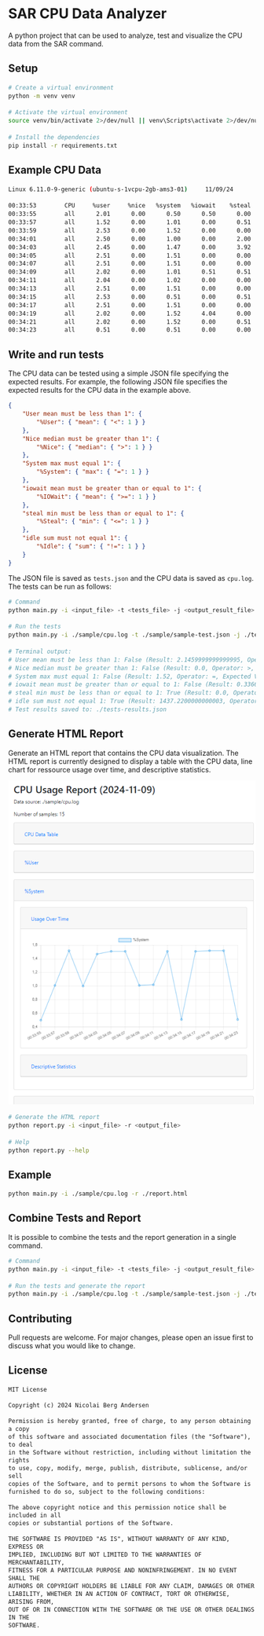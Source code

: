 # SAR CPU Data Analyzer
A python project that can be used to analyze, test and visualize the CPU data from the SAR command.

## Setup
```bash
# Create a virtual environment
python -m venv venv

# Activate the virtual environment
source venv/bin/activate 2>/dev/null || venv\Scripts\activate 2>/dev/null || source venv/Scripts/activate 2>/dev/null && echo "Virtual environment activated." || echo "Failed to activate virtual environment."

# Install the dependencies
pip install -r requirements.txt
```

## Example CPU Data
```bash
Linux 6.11.0-9-generic (ubuntu-s-1vcpu-2gb-ams3-01)     11/09/24        _x86_64_        (1 CPU)

00:33:53        CPU     %user     %nice   %system   %iowait    %steal     %idle
00:33:55        all      2.01      0.00      0.50      0.50      0.00     96.98
00:33:57        all      1.52      0.00      1.01      0.00      0.51     96.97
00:33:59        all      2.53      0.00      1.52      0.00      0.00     95.96
00:34:01        all      2.50      0.00      1.00      0.00      2.00     94.50
00:34:03        all      2.45      0.00      1.47      0.00      3.92     92.16
00:34:05        all      2.51      0.00      1.51      0.00      0.00     95.98
00:34:07        all      2.51      0.00      1.51      0.00      0.00     95.98
00:34:09        all      2.02      0.00      1.01      0.51      0.51     95.96
00:34:11        all      2.04      0.00      1.02      0.00      0.00     96.94
00:34:13        all      2.51      0.00      1.51      0.00      0.00     95.98
00:34:15        all      2.53      0.00      0.51      0.00      0.51     96.46
00:34:17        all      2.51      0.00      1.51      0.00      0.00     95.98
00:34:19        all      2.02      0.00      1.52      4.04      0.00     92.42
00:34:21        all      2.02      0.00      1.52      0.00      0.51     95.96
00:34:23        all      0.51      0.00      0.51      0.00      0.00     98.99
```

## Write and run tests
The CPU data can be tested using a simple JSON file specifying the expected results.
For example, the following JSON file specifies the expected results for the CPU data in the example above.
```json
{
    "User mean must be less than 1": { 
        "%User": { "mean": { "<": 1 } }
    },
    "Nice median must be greater than 1": { 
        "%Nice": { "median": { ">": 1 } }
    },
    "System max must equal 1": { 
        "%System": { "max": { "=": 1 } }
    },
    "iowait mean must be greater than or equal to 1": { 
        "%IOWait": { "mean": { ">=": 1 } }
    },
    "steal min must be less than or equal to 1": { 
        "%Steal": { "min": { "<=": 1 } }
    },
    "idle sum must not equal 1": {
        "%Idle": { "sum": { "!=": 1 } }
    }
}
```
The JSON file is saved as `tests.json` and the CPU data is saved as `cpu.log`. The tests can be run as follows:
```bash
# Command
python main.py -i <input_file> -t <tests_file> -j <output_result_file>

# Run the tests
python main.py -i ./sample/cpu.log -t ./sample/sample-test.json -j ./tests-results.json

# Terminal output:
# User mean must be less than 1: False (Result: 2.1459999999999995, Operator: <, Expected Value: 1)
# Nice median must be greater than 1: False (Result: 0.0, Operator: >, Expected Value: 1)
# System max must equal 1: False (Result: 1.52, Operator: =, Expected Value: 1)
# iowait mean must be greater than or equal to 1: False (Result: 0.33666666666666667, Operator: >=, Expected Value: 1)
# steal min must be less than or equal to 1: True (Result: 0.0, Operator: <=, Expected Value: 1)
# idle sum must not equal 1: True (Result: 1437.2200000000003, Operator: !=, Expected Value: 1)
# Test results saved to: ./tests-results.json
```

## Generate HTML Report
Generate an HTML report that contains the CPU data visualization. The HTML report is currently designed to display a table with the CPU data, line chart for ressource usage over time, and descriptive statistics.

![html report example](examples/html-report-img.png)

```bash
# Generate the HTML report
python report.py -i <input_file> -r <output_file>

# Help
python report.py --help
```

## Example
```bash
python main.py -i ./sample/cpu.log -r ./report.html
```

## Combine Tests and Report
It is possible to combine the tests and the report generation in a single command.
```bash
# Command
python main.py -i <input_file> -t <tests_file> -j <output_result_file> -r <output_report_file>

# Run the tests and generate the report
python main.py -i ./sample/cpu.log -t ./sample/sample-test.json -j ./tests-results.json -r ./report.html
```

## Contributing
Pull requests are welcome. For major changes, please open an issue first to discuss what you would like to change.

## License
```
MIT License

Copyright (c) 2024 Nicolai Berg Andersen

Permission is hereby granted, free of charge, to any person obtaining a copy
of this software and associated documentation files (the "Software"), to deal
in the Software without restriction, including without limitation the rights
to use, copy, modify, merge, publish, distribute, sublicense, and/or sell
copies of the Software, and to permit persons to whom the Software is
furnished to do so, subject to the following conditions:

The above copyright notice and this permission notice shall be included in all
copies or substantial portions of the Software.

THE SOFTWARE IS PROVIDED "AS IS", WITHOUT WARRANTY OF ANY KIND, EXPRESS OR
IMPLIED, INCLUDING BUT NOT LIMITED TO THE WARRANTIES OF MERCHANTABILITY,
FITNESS FOR A PARTICULAR PURPOSE AND NONINFRINGEMENT. IN NO EVENT SHALL THE
AUTHORS OR COPYRIGHT HOLDERS BE LIABLE FOR ANY CLAIM, DAMAGES OR OTHER
LIABILITY, WHETHER IN AN ACTION OF CONTRACT, TORT OR OTHERWISE, ARISING FROM,
OUT OF OR IN CONNECTION WITH THE SOFTWARE OR THE USE OR OTHER DEALINGS IN THE
SOFTWARE.
```

